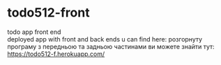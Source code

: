 # todo512-front
todo app front end
<br>
deployed app with front and back ends u can find here:
розгорнуту програму з передньою та задньою частинами ви можете знайти тут:
<br>
https://todo512-f.herokuapp.com/
